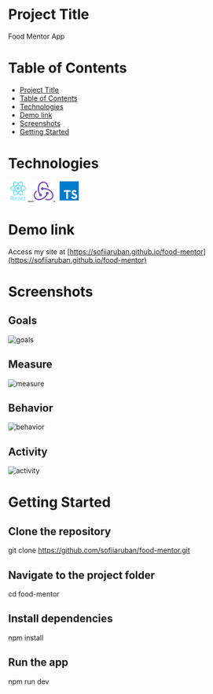 # Project Title

Food Mentor App

# Table of Contents

- [Project Title](#project-title)
- [Table of Contents](#table-of-contents)
- [Technologies](#technologies)
- [Demo link](#demo-link)
- [Screenshots](#screenshots)
- [Getting Started](#getting-started)



# Technologies
<p align="left"> <a href="https://reactjs.org/" target="_blank"> <img src="https://raw.githubusercontent.com/devicons/devicon/master/icons/react/react-original-wordmark.svg" alt="react" width="40" height="40"/>  &nbsp <a href="https://redux.js.org" target="_blank" > <img src="https://raw.githubusercontent.com/devicons/devicon/master/icons/redux/redux-original.svg" alt="redux" width="40" height="40"/> </a>  &nbsp <a href="https://www.typescriptlang.org/" target="_blank"> <img src="https://raw.githubusercontent.com/devicons/devicon/master/icons/typescript/typescript-original.svg" alt="typescript" width="40" height="40"/> </a> 
</p>

# Demo link 
Access my site at  [https://sofiiaruban.github.io/food-mentor](https://sofiiaruban.github.io/food-mentor)

# Screenshots 

## Goals

![goals](https://github.com/sofiiaruban/food-mentor/assets/37212452/144511d0-1566-4671-89ad-1a769b1f486f)

## Measure

![measure](https://github.com/sofiiaruban/food-mentor/assets/37212452/3b9f56b2-a9a9-46e7-b732-6df5d7fa6c42)

## Behavior


![behavior](https://github.com/sofiiaruban/food-mentor/assets/37212452/9e9b2796-b011-41c5-a9f2-681eca7d21f0)

## Activity

![activity](https://github.com/sofiiaruban/food-mentor/assets/37212452/553fb4d7-3004-4601-a297-7d874aaf2419)

# Getting Started

## Clone the repository
git clone https://github.com/sofiiaruban/food-mentor.git

## Navigate to the project folder
cd food-mentor

## Install dependencies
npm install

## Run the app
npm run dev

